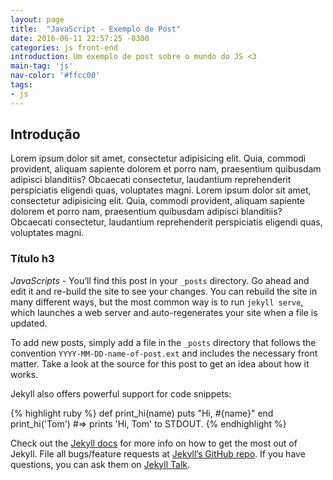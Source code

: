 ```yaml
---
layout: page
title:  "JavaScript - Exemplo de Post"
date: 2016-06-11 22:57:25 -0300
categories: js front-end
introduction: Um exemplo de post sobre o mundo do JS <3
main-tag: 'js'
nav-color: '#ffcc00'
tags:
- js
---
```


## Introdução

Lorem ipsum dolor sit amet, consectetur adipisicing elit. Quia, commodi provident, aliquam sapiente dolorem et porro nam, praesentium quibusdam adipisci blanditiis? Obcaecati consectetur, laudantium reprehenderit perspiciatis eligendi quas, voluptates magni.
Lorem ipsum dolor sit amet, consectetur adipisicing elit. Quia, commodi provident, aliquam sapiente dolorem et porro nam, praesentium quibusdam adipisci blanditiis? Obcaecati consectetur, laudantium reprehenderit perspiciatis eligendi quas, voluptates magni.

### Título h3

*JavaScripts* - You’ll find this post in your `_posts` directory. Go ahead and edit it and re-build the site to see your changes. You can rebuild the site in many different ways, but the most common way is to run `jekyll serve`, which launches a web server and auto-regenerates your site when a file is updated.

To add new posts, simply add a file in the `_posts` directory that follows the convention `YYYY-MM-DD-name-of-post.ext` and includes the necessary front matter. Take a look at the source for this post to get an idea about how it works.

Jekyll also offers powerful support for code snippets:

{% highlight ruby %}
def print_hi(name)
  puts "Hi, #{name}"
end
print_hi('Tom')
#=> prints 'Hi, Tom' to STDOUT.
{% endhighlight %}

Check out the [Jekyll docs][jekyll-docs] for more info on how to get the most out of Jekyll. File all bugs/feature requests at [Jekyll’s GitHub repo][jekyll-gh]. If you have questions, you can ask them on [Jekyll Talk][jekyll-talk].

[jekyll-docs]: http://jekyllrb.com/docs/home
[jekyll-gh]:   https://github.com/jekyll/jekyll
[jekyll-talk]: https://talk.jekyllrb.com/

